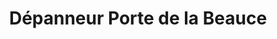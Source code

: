 ---
title: "Dépanneur Porte de la Beauce"
url: /saint-isidore/depanneur-porte-de-la-beauce/
shop: Lebensmittel
---